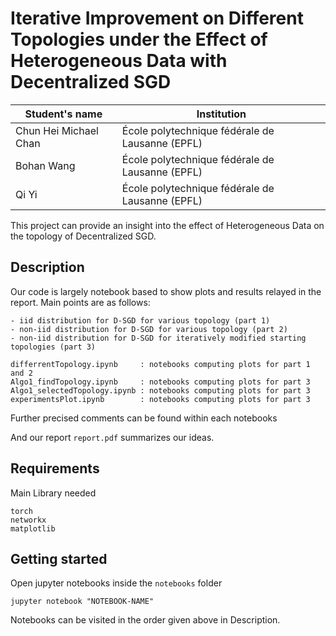# Iterative Improvement on Different Topologies under the Effect of Heterogeneous Data with Decentralized SGD 

| Student's name | Institution |
| -------------- | ------ |
| Chun Hei Michael Chan | École polytechnique fédérale de Lausanne (EPFL) |
| Bohan Wang | École polytechnique fédérale de Lausanne (EPFL) |
| Qi Yi| École polytechnique fédérale de Lausanne (EPFL) |

This project can provide an insight into the effect of Heterogeneous Data on the topology of Decentralized SGD.

## Description
Our code is largely notebook based to show plots and results relayed in the report. 
Main points are as follows:
    
    - iid distribution for D-SGD for various topology (part 1)
    - non-iid distribution for D-SGD for various topology (part 2)
    - non-iid distribution for D-SGD for iteratively modified starting topologies (part 3)
    
```
differrentTopology.ipynb     : notebooks computing plots for part 1 and 2
Algo1_findTopology.ipynb     : notebooks computing plots for part 3
Algo1_selectedTopology.ipynb : notebooks computing plots for part 3
experimentsPlot.ipynb        : notebooks computing plots for part 3
```
Further precised comments can be found within each notebooks

And our report `report.pdf` summarizes our ideas.

## Requirements

Main Library needed
```
torch
networkx
matplotlib
```

## Getting started

Open jupyter notebooks inside the `notebooks` folder

```
jupyter notebook "NOTEBOOK-NAME"
```

Notebooks can be visited in the order given above in Description.
